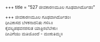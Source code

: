 +++
title = "527 ಜೀವಕಾರಣಮೂಲ ಗೂಢವಾಗಿರ್ದೊಡಂ"

+++
ಜೀವಕಾರಣಮೂಲ ಗೂಢವಾಗಿರ್ದೊಡಂ।  
ಧೀವಿಕಾಸದ ಬೆಳಕನಾದನಿತು ಗಳಿಸಿ॥  
ಕೈವಲ್ಯಪಥವನರಸುತ ಯಾತ್ರಿಸಲೆಬೇಕು।  
ದೀವಿಗೆಯು ಮತಿಯೊಂದೆ - ಮಂಕುತಿಮ್ಮ॥  
